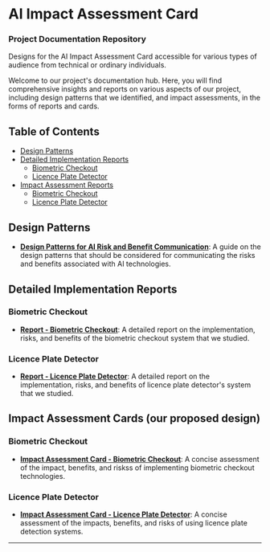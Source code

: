 # AI Impact Assessment Card
### Project Documentation Repository
Designs for the AI Impact Assessment Card accessible for various types of audience from technical or ordinary individuals.



Welcome to our project's documentation hub. Here, you will find comprehensive insights and reports on various aspects of our project, including design patterns that we identified, and impact assessments, in the forms of reports and cards. 

## Table of Contents

- [Design Patterns](#design-patterns)
- [Detailed Implementation Reports](#detailed-implementation-reports)
  - [Biometric Checkout](#biometric-checkout-1)
  - [Licence Plate Detector](#licence-plate-detector-1)
- [Impact Assessment Reports](#impact-assessment-reports)
  - [Biometric Checkout](#biometric-checkout)
  - [Licence Plate Detector](#licence-plate-detector)

## Design Patterns

- **[Design Patterns for AI Risk and Benefit Communication](design-patterns-for-AI-risk-and-benefit-communication.pdf)**: A guide on the design patterns that should be considered for communicating the risks and benefits associated with AI technologies.


## Detailed Implementation Reports

### Biometric Checkout

- **[Report - Biometric Checkout](report-biometric-checkout.pdf)**: A detailed report on the implementation, risks, and benefits of the biometric checkout system that we studied.

### Licence Plate Detector

- **[Report - Licence Plate Detector](report-license-plate-detector.pdf)**: A detailed report on the implementation, risks, and benefits of licence plate detector's system that we studied.


## Impact Assessment Cards (our proposed design)

### Biometric Checkout

- **[Impact Assessment Card - Biometric Checkout](impact-assessment-card-biometric-checkout.pdf)**: A concise assessment of the impact, benefits, and riskss of implementing biometric checkout technologies.

### Licence Plate Detector

- **[Impact Assessment Card - Licence Plate Detector](impact-assessment-card-license-plate-detector.pdf)**: A concise assessment of the impacts, benefits, and risks of using licence plate detection systems.


---




